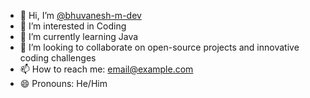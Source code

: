 - 👋 Hi, I’m [@bhuvanesh-m-dev](https://github.com/bhuvanesh-m-dev)
- 👀 I’m interested in Coding
- 🌱 I’m currently learning Java
- 💞️ I’m looking to collaborate on open-source projects and innovative coding challenges
- 📫 How to reach me: [email@example.com](mailto:email@example.com)
- 😄 Pronouns: He/Him
